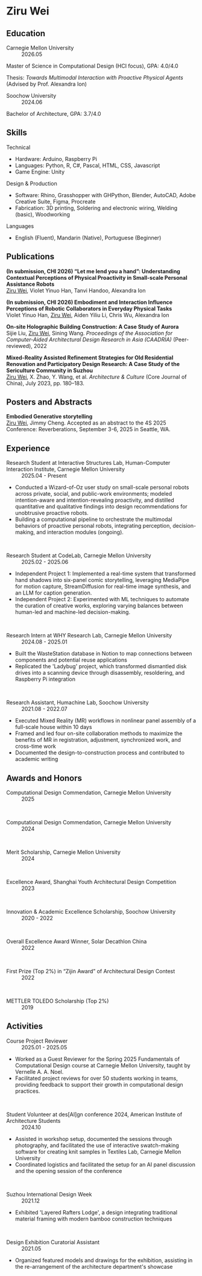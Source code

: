 # Ziru Wei

## Education

<dl>
    <dt>Carnegie Mellon University</dt>
    <dd>2026.05</dd>
</dl>

Master of Science in Computational Design (HCI focus), GPA: 4.0/4.0  

Thesis: *Towards Multimodal Interaction with Proactive Physical Agents* (Advised by Prof. Alexandra Ion)


<dl>
    <dt>Soochow University</dt>
    <dd>2024.06</dd>
</dl>

Bachelor of Architecture, GPA: 3.7/4.0


## Skills

<dl>
    <dt>Technical</dt>
</dl>

- Hardware: Arduino, Raspberry Pi
- Languages: Python, R, C#, Pascal, HTML, CSS, Javascript
- Game Engine: Unity


<dl>
    <dt>Design & Production</dt>
</dl>

- Software: Rhino, Grasshopper with GHPython, Blender, AutoCAD, Adobe Creative Suite, Figma, Procreate
- Fabrication: 3D printing, Soldering and electronic wiring, Welding (basic), Woodworking

<dl>
    <dt>Languages</dt>
</dl>

- English (Fluent), Mandarin (Native), Portuguese (Beginner)


## Publications

**(In submission, CHI 2026) “Let me lend you a hand”: Understanding Contextual Perceptions of Physical Proactivity in Small-scale Personal Assistance Robots**  
<u>Ziru Wei</u>, Violet Yinuo Han, Tanvi Handoo, Alexandra Ion  

**(In submission, CHI 2026) Embodiment and Interaction Influence Perceptions of Robotic Collaborators in Everyday Physical Tasks**  
Violet Yinuo Han, <u>Ziru Wei</u>, Aiden Yiliu Li, Chris Wu, Alexandra Ion  

**On-site Holographic Building Construction: A Case Study of Aurora**  
Sijie Liu, <u>Ziru Wei</u>, Sining Wang. *Proceedings of the Association for Computer-Aided Architectural Design Research in Asia (CAADRIA)* (Peer-reviewed), 2022  

**Mixed-Reality Assisted Refinement Strategies for Old Residential Renovation and Participatory Design Research: A Case Study of the Sericulture Community in Suzhou**  
<u>Ziru Wei</u>, X. Zhao, Y. Wang, et al. *Architecture & Culture* (Core Journal of China), July 2023, pp. 180–183. 

## Posters and Abstracts

**Embodied Generative storytelling**
<br>
<u>Ziru Wei</u>, Jimmy Cheng. Accepted as an abstract to the 4S 2025 Conference: Reverberations, September 3-6, 2025 in Seattle, WA. 

## Experience  

<dl>
    <dt>Research Student at Interactive Structures Lab, Human-Computer Interaction Institute, Carnegie Mellon University</dt>
    <dd>2025.04 - Present</dd>
</dl>

- Conducted a Wizard-of-Oz user study on small-scale personal robots across private, social, and public-work environments; modeled intention-aware and intention-revealing proactivity, and distilled quantitative and qualitative findings into design recommendations for unobtrusive proactive robots.  
- Building a computational pipeline to orchestrate the multimodal behaviors of proactive personal robots, integrating perception, decision-making, and interaction modules (ongoing).

<br>
<dl>
    <dt>Research Student at CodeLab, Carnegie Mellon University</dt>
    <dd>2025.02 - 2025.06</dd>
</dl>

- Independent Project 1: Implemented a real-time system that transformed hand shadows into six-panel comic storytelling, leveraging MediaPipe for motion capture, StreamDiffusion for real-time image synthesis, and an LLM for caption generation.  
- Independent Project 2: Experimented with ML techniques to automate the curation of creative works, exploring varying balances between human-led and machine-led decision-making.

<br>
<dl>
    <dt>Research Intern at WHY Research Lab, Carnegie Mellon University</dt>
    <dd>2024.08 - 2025.01</dd>
</dl>

- Built the WasteStation database in Notion to map connections between components and potential reuse applications  
- Replicated the 'Ladybug' project, which transformed dismantled disk drives into a scanning device through disassembly, resoldering, and Raspberry Pi integration

<br>
<dl>
    <dt>Research Assistant, Humachine Lab, Soochow University</dt>
    <dd>2021.08 - 2022.07</dd>
</dl>

- Executed Mixed Reality (MR) workflows in nonlinear panel assembly of a full-scale house within 10 days  
- Framed and led four on-site collaboration methods to maximize the benefits of MR in registration, adjustment, synchronized work, and cross-time work  
- Documented the design-to-construction process and contributed to academic writing



## Awards and Honors

<dl>
    <dt>Computational Design Commendation, Carnegie Mellon University</dt>
    <dd>2025</dd>
</dl>
<br>
<dl>
    <dt>Computational Design Commendation, Carnegie Mellon University</dt>
    <dd>2024</dd>
</dl>

<br>

<dl>
    <dt>Merit Scholarship, Carnegie Mellon University</dt>
    <dd>2024</dd>
</dl>

<br>

<dl>
    <dt>Excellence Award, Shanghai Youth Architectural Design Competition</dt>
    <dd>2023</dd>
</dl>

<br>

<dl>
    <dt>Innovation & Academic Excellence Scholarship, Soochow University</dt>
    <dd>2020 - 2022</dd>
</dl>

<br>

<dl>
    <dt>Overall Excellence Award Winner, Solar Decathlon China</dt>
    <dd>2022</dd>
</dl>

<br>

<dl>
    <dt>First Prize (Top 2%) in “Zijin Award” of Architectural Design Contest</dt>
    <dd>2022</dd>
</dl>

<br>

<dl>
    <dt>METTLER TOLEDO Scholarship (Top 2%) </dt>
    <dd>2019</dd>
</dl>

## Activities

<dl>
    <dt>Course Project Reviewer</dt>
    <dd>2025.01 - 2025.05</dd>
</dl>

- Worked as a Guest Reviewer for the Spring 2025 Fundamentals of Computational Design course at Carnegie Mellon University, taught by Vernelle A. A. Noel. 
- Facilitated project reviews for over 50 students working in teams, providing feedback to support their growth in computational design practices.

<br>
<dl>
    <dt>Student Volunteer at des[AI]gn conference 2024, American Institute of Architecture Students</dt>
    <dd>2024.10</dd>
</dl>

- Assisted in workshop setup, documented the sessions through photography, and facilitated the use of interactive swatch-making software for creating knit samples in Textiles Lab, Carnegie Mellon University
- Coordinated logistics and facilitated the setup for an AI panel discussion and the opening session of the conference
<br>

<dl>
    <dt>Suzhou International Design Week</dt>
    <dd>2021.12</dd>
</dl>

- Exhibited 'Layered Rafters Lodge', a design integrating traditional material framing with modern bamboo construction techniques
<br>

<dl>
    <dt>Design Exhibition Curatorial Assistant</dt>
    <dd>2021.05</dd>
</dl>

- Organized featured models and drawings for the exhibition, assisting in the re-arrangement of the architecture department's showcase

